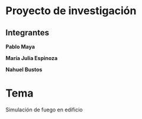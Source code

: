 # Proyecto de investigación

## Integrantes

**Pablo Maya**

**María Julia Espinoza**

**Nahuel Bustos**

# Tema

Simulación de fuego en edificio